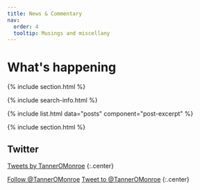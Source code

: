 ```yaml
---
title: News & Commentary
nav:
  order: 4
  tooltip: Musings and miscellany
---
```


# What's happening

{% include section.html %}

{% include search-info.html %}

{% include list.html data="posts" component="post-excerpt" %}

{% include section.html %}

## Twitter

<!-- Twitter embeds from https://publish.twitter.com/ -->

<a class="twitter-timeline" data-width="400" data-height="400" href="https://twitter.com/TannerOMonroe">Tweets by TannerOMonroe</a> <script async src="https://platform.twitter.com/widgets.js" charset="utf-8"></script>
{:.center}

<a href="https://twitter.com/TannerOMonroe" class="twitter-follow-button" data-show-count="false">Follow @TannerOMonroe</a><script async src="https://platform.twitter.com/widgets.js" charset="utf-8"></script>
<a href="https://twitter.com/TannerOMonroe" class="twitter-mention-button" data-show-count="false">Tweet to @TannerOMonroe</a><script async src="https://platform.twitter.com/widgets.js" charset="utf-8"></script>
{:.center}
